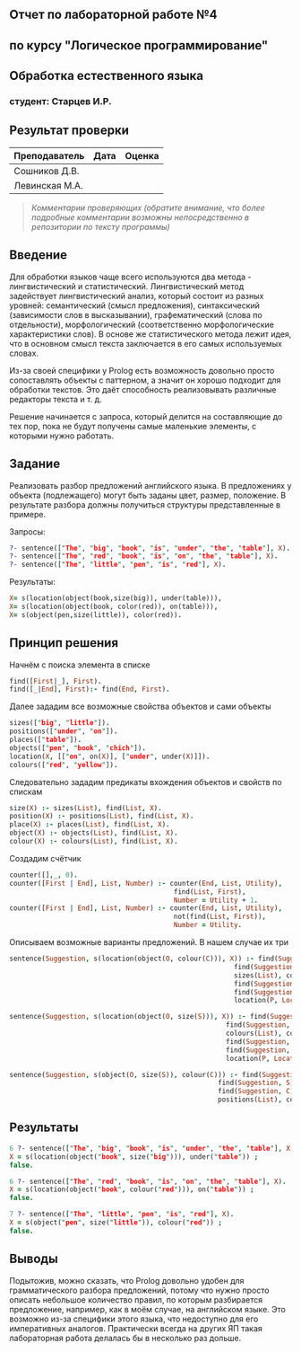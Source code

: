## Отчет по лабораторной работе №4
## по курсу "Логическое программирование"

## Обработка естественного языка

### студент: Старцев И.Р.

## Результат проверки

| Преподаватель     | Дата         |  Оценка       |
|-------------------|--------------|---------------|
| Сошников Д.В. |              |               |
| Левинская М.А.|              |               |

> *Комментарии проверяющих (обратите внимание, что более подробные комментарии возможны непосредственно в репозитории по тексту программы)*


## Введение

Для обработки языков чаще всего используются два метода - лингвистический и статистический.
Лингвистический метод задействует лингвистический анализ, который состоит из разных уровней: семантический (смысл предложения), синтаксический (зависимости слов в высказывании), графематический (слова по отдельности), морфологический (соответственно морфологические характеристики слов).
В основе же статистического метода лежит идея, что в основном смысл текста заключается в его самых используемых словах.

Из-за своей специфики у Prolog есть возможность довольно просто сопоставлять объекты с паттерном, а значит он хорошо подходит для обработки текстов. Это даёт способность реализовывать различные редакторы текста и т. д.

Решение начинается с запроса, который делится на составляющие до тех пор, пока не будут получены самые маленькие элементы, с которыми нужно работать.

## Задание

Реализовать разбор предложений английского языка. В предложениях у объекта
(подлежащего) могут быть заданы цвет, размер, положение. В результате разбора
должны получиться структуры представленные в примере.

Запросы: 
```Prolog
?- sentence(["The", "big", "book", "is", "under", "the", "table"], X).
?- sentence(["The", "red", "book", "is", "on", "the", "table"], X).
?- sentence(["The", "little", "pen", "is", "red"], X).
```

Результаты: 
```Prolog
X= s(location(object(book,size(big)), under(table))),
X= s(location(object(book, color(red)), on(table))),
X= s(object(pen,size(little)), color(red)).
``` 

## Принцип решения

Начнём с поиска элемента в списке
```Prolog
find([First|_], First).
find([_|End], First):- find(End, First).
```

Далее зададим все возможные свойства объектов и сами объекты
```Prolog
sizes(["big", "little"]).
positions(["under", "on"]).
places(["table"]).
objects(["pen", "book", "chich"]).
location(X, [["on", on(X)], ["under", under(X)]]).
colours(["red", "yellow"]).
```

Следовательно зададим предикаты вхождения объектов и свойств по спискам
```Prolog
size(X) :- sizes(List), find(List, X).
position(X) :- positions(List), find(List, X).
place(X) :- places(List), find(List, X).
object(X) :- objects(List), find(List, X).
colour(X) :- colours(List), find(List, X).
```

Создадим счётчик
```Prolog
counter([],_, 0).
counter([First | End], List, Number) :- counter(End, List, Utility),
                                         find(List, First),
                                         Number = Utility + 1.
counter([First | End], List, Number) :- counter(End, List, Utility),
                                         not(find(List, First)),
                                         Number = Utility.
```

Описываем возможные варианты предложений. В нашем случае их три
```Prolog
sentence(Suggestion, s(location(object(O, colour(C))), X)) :- find(Suggestion, O), object(O),
                                                        find(Suggestion, C), colour(C),
                                                        sizes(List), counter(Suggestion, List, 0),
                                                        find(Suggestion, P), place(P),
                                                        find(Suggestion, Pos), position(Pos),
                                                        location(P, Locations), find(Locations, [Pos, X]).

sentence(Suggestion, s(location(object(O, size(S))), X)) :- find(Suggestion, O), object(O),
                                                      find(Suggestion, S), size(S),
                                                      colours(List), counter(Suggestion, List, 0),
                                                      find(Suggestion, P), place(P),
                                                      find(Suggestion, Pos), position(Pos),
                                                      location(P, Locations), find(Locations, [Pos, X]).

sentence(Suggestion, s(object(O, size(S)), colour(C))) :- find(Suggestion, O), object(O),
                                                    find(Suggestion, S), size(S),
                                                    find(Suggestion, C), colour(C),
                                                    positions(List), counter(Suggestion, List, 0).
```

## Результаты

```Prolog
6 ?- sentence(["The", "big", "book", "is", "under", "the", "table"], X).
X = s(location(object("book", size("big"))), under("table")) ;
false.

6 ?- sentence(["The", "red", "book", "is", "on", "the", "table"], X).
X = s(location(object("book", colour("red"))), on("table")) ;
false.

7 ?- sentence(["The", "little", "pen", "is", "red"], X).
X = s(object("pen", size("little")), colour("red")) ;
false.
```

## Выводы

Подытожив, можно сказать, что Prolog довольно удобен для грамматического разбора предложений, потому что нужно просто описать небольшое количество правил, по которым разбирается предложение, например, как в моём случае, на английском языке. Это возможно из-за специфики этого языка, что недоступно для его императивных аналогов. Практически всегда на других ЯП такая лабораторная работа делалась бы в несколько раз дольше.
